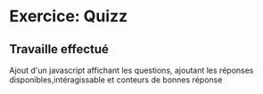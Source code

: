 # Exercice: Quizz
## Travaille effectué

Ajout d'un javascript affichant les questions, ajoutant les réponses disponibles,intéragissable et conteurs de bonnes réponse